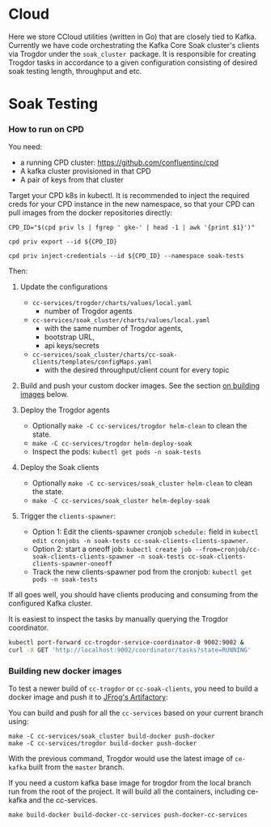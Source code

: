 # Cloud

Here we store CCloud utilities (written in Go) that are closely tied to Kafka.
Currently we have code orchestrating the Kafka Core Soak cluster's clients via Trogdor under the `soak_cluster `package. It is responsible for creating Trogdor tasks in accordance to a given configuration consisting of desired soak testing length, throughput and etc.

# Soak Testing

### How to run on CPD

You need:
 - a running CPD cluster: https://github.com/confluentinc/cpd
 - A kafka cluster provisioned in that CPD
 - A pair of keys from that cluster

Target your CPD k8s in kubectl. It is recommended to inject the required creds for your CPD instance in the new namespace, so that your CPD can pull images from the docker repositories directly:

```
CPD_ID="$(cpd priv ls | fgrep ' gke-' | head -1 | awk '{print $1}')"

cpd priv export --id ${CPD_ID}

cpd priv inject-credentials --id ${CPD_ID} --namespace soak-tests
```

Then:

1. Update the configurations
    * `cc-services/trogdor/charts/values/local.yaml`
        - number of Trogdor agents
    * `cc-services/soak_cluster/charts/values/local.yaml`
        - with the same number of Trogdor agents,
        - bootstrap URL,
        - api keys/secrets
    * `cc-services/soak_cluster/charts/cc-soak-clients/templates/configMaps.yaml`
        - with the desired throughput/client count for every topic

2. Build and push your custom docker images. See the section [on building images](#building-new-docker-images) below.

3. Deploy the Trogdor agents
    * Optionally `make -C cc-services/trogdor helm-clean` to clean the state.
    * `make -C cc-services/trogdor helm-deploy-soak`
    * Inspect the pods: `kubectl get pods -n soak-tests`

4. Deploy the Soak clients
    * Optionally `make -C cc-services/soak_cluster helm-clean` to clean the state.
    * `make -C cc-services/soak_cluster helm-deploy-soak`

5. Trigger the `clients-spawner`:
    * Option 1: Edit the clients-spawner cronjob `schedule:` field in `kubectl edit cronjobs -n soak-tests cc-soak-clients-clients-spawner`.
    * Option 2: start a oneoff job: `kubectl create job --from=cronjob/cc-soak-clients-clients-spawner -n soak-tests cc-soak-clients-clients-spawner-oneoff`
    * Track the new clients-spawner pod from the cronjob: `kubectl get pods -n soak-tests`

If all goes well, you should have clients producing and consuming from the configured Kafka cluster.

It is easiest to inspect the tasks by manually querying the Trogdor coordinator.

```bash
kubectl port-forward cc-trogdor-service-coordinator-0 9002:9002 &
curl -X GET 'http://localhost:9002/coordinator/tasks?state=RUNNING'
```

### Building new docker images

To test a newer build of `cc-trogdor` or `cc-soak-clients`, you need to build a docker image and push it to [JFrog's Artifactory](https://confluent.jfrog.io/confluent/webapp/):

You can build and push for all the `cc-services` based on your current branch using:

```
make -C cc-services/soak_cluster build-docker push-docker
make -C cc-services/trogdor build-docker push-docker
```

With the previous command, Trogdor would use the latest image  of `ce-kafka` built from the `master` branch.

If you need a custom kafka base image for trogdor from the local branch run from the root of the project. It will build all the containers, including ce-kafka and the cc-services.

```
make build-docker build-docker-cc-services push-docker-cc-services
```

